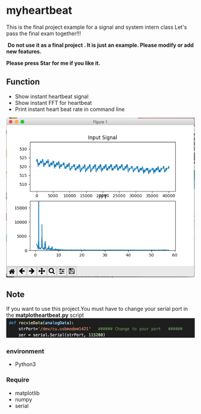 # myheartbeat
  This is the final project example for a signal and system intern class
  Let's pass the final exam together!!!
  
  
  **Do not use it as a final project . It is just  an example. Please modify or add new features.**
  
  **Please press Star for me if you like it.**
  
## Function
  + Show instant heartbeat signal
  + Show instant FFT for heartbeat
  + Print instant heart beat rate  in command line
  
![](https://github.com/leason99/myheartbeat/blob/master/1.png)


## Note 
  If you want to use this project.You must have to change your serial port in the **matplotheartbeat.py** script
  ![](https://github.com/leason99/myheartbeat/blob/master/2.png)


### environment

+ Python3

### Require
+ matplotlib
+ numpy
+ serial
